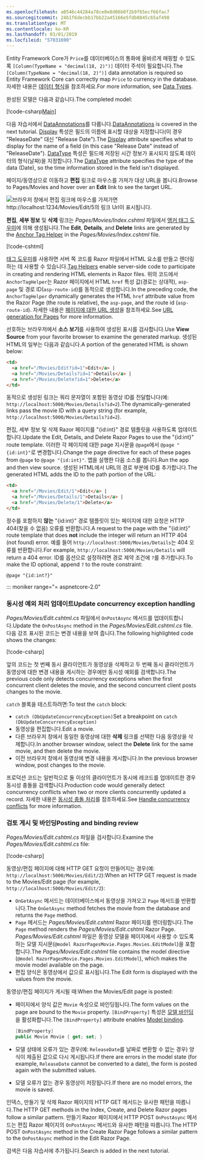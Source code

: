 ```yaml
---
ms.openlocfilehash: a0546c44284a78ce0e8d06b0f2b9f65ecf66fac7
ms.sourcegitcommit: 24b1f6decbb17bb22a45166e5fdb0845c65af498
ms.translationtype: MT
ms.contentlocale: ko-KR
ms.lasthandoff: 03/01/2019
ms.locfileid: "57031690"
---
```


<span data-ttu-id="96bea-101">Entity Framework Core가 `Price`를 데이터베이스의 통화에 올바르게 매핑할 수 있도록 `[Column(TypeName = "decimal(18, 2)")]` 데이터 주석이 필요합니다.</span><span class="sxs-lookup"><span data-stu-id="96bea-101">The `[Column(TypeName = "decimal(18, 2)")]` data annotation is required so Entity Framework Core can correctly map `Price` to currency in the database.</span></span> <span data-ttu-id="96bea-102">자세한 내용은 [데이터 형식](/ef/core/modeling/relational/data-types)을 참조하세요.</span><span class="sxs-lookup"><span data-stu-id="96bea-102">For more information, see [Data Types](/ef/core/modeling/relational/data-types).</span></span>

<span data-ttu-id="96bea-103">완성된 모델은 다음과 같습니다.</span><span class="sxs-lookup"><span data-stu-id="96bea-103">The completed model:</span></span>

[!code-csharp[Main](~/tutorials/razor-pages/razor-pages-start/sample/RazorPagesMovie22/Models/MovieDateFixed.cs?name=snippet_1)]

<span data-ttu-id="96bea-104">다음 자습서에서 [DataAnnotations](/aspnet/mvc/overview/older-versions/mvc-music-store/mvc-music-store-part-6)를 다룹니다.</span><span class="sxs-lookup"><span data-stu-id="96bea-104">[DataAnnotations](/aspnet/mvc/overview/older-versions/mvc-music-store/mvc-music-store-part-6) is covered in the next tutorial.</span></span> <span data-ttu-id="96bea-105">[Display](/dotnet/api/microsoft.aspnetcore.mvc.modelbinding.metadata.displaymetadata) 특성은 필드의 이름에 표시할 대상을 지정합니다(이 경우 "ReleaseDate" 대신 "Release Date").</span><span class="sxs-lookup"><span data-stu-id="96bea-105">The [Display](/dotnet/api/microsoft.aspnetcore.mvc.modelbinding.metadata.displaymetadata) attribute specifies what to display for the name of a field (in this case "Release Date" instead of "ReleaseDate").</span></span> <span data-ttu-id="96bea-106">[DataType](/dotnet/api/microsoft.aspnetcore.mvc.dataannotations.internal.datatypeattributeadapter) 특성은 필드에 저장된 시간 정보가 표시되지 않도록 데이터의 형식(날짜)을 지정합니다.</span><span class="sxs-lookup"><span data-stu-id="96bea-106">The [DataType](/dotnet/api/microsoft.aspnetcore.mvc.dataannotations.internal.datatypeattributeadapter) attribute specifies the type of the data (Date), so the time information stored in the field isn't displayed.</span></span>

<span data-ttu-id="96bea-107">페이지/동영상으로 이동하고 **편집** 링크로 마우스를 가져가 대상 URL을 봅니다.</span><span class="sxs-lookup"><span data-stu-id="96bea-107">Browse to Pages/Movies and  hover over an **Edit** link to see the target URL.</span></span>

![브라우저 창에서 편집 링크에 마우스를 가져가면 http://localhost:1234/Movies/Edit/5의 링크 Url이 표시됩니다.](~/tutorials/razor-pages/da1/edit7.png)

<span data-ttu-id="96bea-109">**편집**, **세부 정보** 및 **삭제** 링크는 *Pages/Movies/Index.cshtml* 파일에서 [앵커 태그 도우미](xref:mvc/views/tag-helpers/builtin-th/anchor-tag-helper)에 의해 생성됩니다.</span><span class="sxs-lookup"><span data-stu-id="96bea-109">The **Edit**, **Details**, and **Delete** links are generated by the [Anchor Tag Helper](xref:mvc/views/tag-helpers/builtin-th/anchor-tag-helper) in the *Pages/Movies/Index.cshtml* file.</span></span>

[!code-cshtml[](~/tutorials/razor-pages/razor-pages-start/snapshot_sample/RazorPagesMovie/Pages/Movies/Index.cshtml?highlight=16-18&range=32-)]

<span data-ttu-id="96bea-110">[태그 도우미](xref:mvc/views/tag-helpers/intro)를 사용하면 서버 쪽 코드를 Razor 파일에서 HTML 요소를 만들고 렌더링하는 데 사용할 수 있습니다.</span><span class="sxs-lookup"><span data-stu-id="96bea-110">[Tag Helpers](xref:mvc/views/tag-helpers/intro) enable server-side code to participate in creating and rendering HTML elements in Razor files.</span></span> <span data-ttu-id="96bea-111">위의 코드에서 `AnchorTagHelper`는 Razor 페이지에서 HTML `href` 특성 값(경로는 상대적), `asp-page` 및 경로 ID(`asp-route-id`)를 동적으로 생성합니다.</span><span class="sxs-lookup"><span data-stu-id="96bea-111">In the preceding code, the `AnchorTagHelper` dynamically generates the HTML `href` attribute value from the Razor Page (the route is relative), the `asp-page`,  and the route id (`asp-route-id`).</span></span> <span data-ttu-id="96bea-112">자세한 내용은 [페이지에 대한 URL 생성](xref:razor-pages/index#url-generation-for-pages)을 참조하세요.</span><span class="sxs-lookup"><span data-stu-id="96bea-112">See [URL generation for Pages](xref:razor-pages/index#url-generation-for-pages) for more information.</span></span>

<span data-ttu-id="96bea-113">선호하는 브라우저에서 **소스 보기**를 사용하여 생성된 표시를 검사합니다.</span><span class="sxs-lookup"><span data-stu-id="96bea-113">Use **View Source** from your favorite browser to examine the generated markup.</span></span> <span data-ttu-id="96bea-114">생성된 HTML의 일부는 다음과 같습니다.</span><span class="sxs-lookup"><span data-stu-id="96bea-114">A portion of the generated HTML is shown below:</span></span>

```html
<td>
  <a href="/Movies/Edit?id=1">Edit</a> |
  <a href="/Movies/Details?id=1">Details</a> |
  <a href="/Movies/Delete?id=1">Delete</a>
</td>
```

<span data-ttu-id="96bea-115">동적으로 생성된 링크는 쿼리 문자열이 포함된 동영상 ID를 전달합니다(예: `http://localhost:5000/Movies/Details?id=2`).</span><span class="sxs-lookup"><span data-stu-id="96bea-115">The dynamically-generated links pass the movie ID with a query string (for example, `http://localhost:5000/Movies/Details?id=2`).</span></span>

<span data-ttu-id="96bea-116">편집, 세부 정보 및 삭제 Razor 페이지를 "{id:int}" 경로 템플릿을 사용하도록 업데이트합니다.</span><span class="sxs-lookup"><span data-stu-id="96bea-116">Update the Edit, Details, and Delete Razor Pages to use the "{id:int}" route template.</span></span> <span data-ttu-id="96bea-117">이러한 각 페이지에 대한 page 지시문을 `@page`에서 `@page "{id:int}"`로 변경합니다.</span><span class="sxs-lookup"><span data-stu-id="96bea-117">Change the page directive for each of these pages from `@page` to `@page "{id:int}"`.</span></span> <span data-ttu-id="96bea-118">앱을 실행한 다음 소스를 봅니다.</span><span class="sxs-lookup"><span data-stu-id="96bea-118">Run the app and then view source.</span></span> <span data-ttu-id="96bea-119">생성된 HTML에서 URL의 경로 부분에 ID를 추가합니다.</span><span class="sxs-lookup"><span data-stu-id="96bea-119">The generated HTML adds the ID to the path portion of the URL:</span></span>

```html
<td>
  <a href="/Movies/Edit/1">Edit</a> |
  <a href="/Movies/Details/1">Details</a> |
  <a href="/Movies/Delete/1">Delete</a>
</td>
```

<span data-ttu-id="96bea-120">정수를 포함하지 **않는** "{id:int}" 경로 템플릿이 있는 페이지에 대한 요청은 HTTP 404(찾을 수 없음) 오류를 반환합니다.</span><span class="sxs-lookup"><span data-stu-id="96bea-120">A request to the page with the "{id:int}" route template that does **not** include the integer will return an HTTP 404 (not found) error.</span></span> <span data-ttu-id="96bea-121">예를 들어 `http://localhost:5000/Movies/Details`는 404 오류를 반환합니다.</span><span class="sxs-lookup"><span data-stu-id="96bea-121">For example, `http://localhost:5000/Movies/Details` will return a 404 error.</span></span> <span data-ttu-id="96bea-122">ID를 옵션으로 설정하려면 경로 제약 조건에 `?`를 추가합니다.</span><span class="sxs-lookup"><span data-stu-id="96bea-122">To make the ID optional, append `?` to the route constraint:</span></span>

 ```cshtml
@page "{id:int?}"
```

::: moniker range="= aspnetcore-2.0"

### <a name="update-concurrency-exception-handling"></a><span data-ttu-id="96bea-123">동시성 예외 처리 업데이트</span><span class="sxs-lookup"><span data-stu-id="96bea-123">Update concurrency exception handling</span></span>

<span data-ttu-id="96bea-124">*Pages/Movies/Edit.cshtml.cs* 파일에서 `OnPostAsync` 메서드를 업데이트합니다.</span><span class="sxs-lookup"><span data-stu-id="96bea-124">Update the `OnPostAsync` method in the *Pages/Movies/Edit.cshtml.cs* file.</span></span> <span data-ttu-id="96bea-125">다음 강조 표시된 코드는 변경 내용을 보여 줍니다.</span><span class="sxs-lookup"><span data-stu-id="96bea-125">The following highlighted code shows the changes:</span></span>

[!code-csharp[](~/tutorials/razor-pages/razor-pages-start/snapshot_sample/RazorPagesMovie/Pages/Movies/Edit.cshtml.cs?name=snippet1&highlight=16-23)]

<span data-ttu-id="96bea-126">앞의 코드는 첫 번째 동시 클라이언트가 동영상을 삭제하고 두 번째 동시 클라이언트가 동영상에 대한 변경 내용을 게시하는 경우에만 동시성 예외를 검색합니다.</span><span class="sxs-lookup"><span data-stu-id="96bea-126">The previous code only detects concurrency exceptions when the first concurrent client deletes the movie, and the second concurrent client posts changes to the movie.</span></span>

<span data-ttu-id="96bea-127">`catch` 블록을 테스트하려면:</span><span class="sxs-lookup"><span data-stu-id="96bea-127">To test the `catch` block:</span></span>

* <span data-ttu-id="96bea-128"> `catch (DbUpdateConcurrencyException)`</span><span class="sxs-lookup"><span data-stu-id="96bea-128">Set a breakpoint on `catch (DbUpdateConcurrencyException)`</span></span>
* <span data-ttu-id="96bea-129">동영상을 편집합니다.</span><span class="sxs-lookup"><span data-stu-id="96bea-129">Edit a movie.</span></span>
* <span data-ttu-id="96bea-130">다른 브라우저 창에서 동일한 동영상에 대한 **삭제** 링크를 선택한 다음 동영상을 삭제합니다.</span><span class="sxs-lookup"><span data-stu-id="96bea-130">In another browser window, select the **Delete** link for the same movie, and then delete the movie.</span></span>
* <span data-ttu-id="96bea-131">이전 브라우저 창에서 동영상에 변경 내용을 게시합니다.</span><span class="sxs-lookup"><span data-stu-id="96bea-131">In the previous browser window, post changes to the movie.</span></span>

<span data-ttu-id="96bea-132">프로덕션 코드는 일반적으로 둘 이상의 클라이언트가 동시에 레코드를 업데이트한 경우 동시성 충돌을 검색합니다.</span><span class="sxs-lookup"><span data-stu-id="96bea-132">Production code would generally detect concurrency conflicts when two or more clients concurrently updated a record.</span></span> <span data-ttu-id="96bea-133">자세한 내용은 [동시성 충돌 처리](xref:data/ef-rp/concurrency)를 참조하세요.</span><span class="sxs-lookup"><span data-stu-id="96bea-133">See [Handle concurrency conflicts](xref:data/ef-rp/concurrency) for more information.</span></span>

### <a name="posting-and-binding-review"></a><span data-ttu-id="96bea-134">검토 게시 및 바인딩</span><span class="sxs-lookup"><span data-stu-id="96bea-134">Posting and binding review</span></span>

<span data-ttu-id="96bea-135">*Pages/Movies/Edit.cshtml.cs* 파일을 검사합니다.</span><span class="sxs-lookup"><span data-stu-id="96bea-135">Examine the *Pages/Movies/Edit.cshtml.cs* file:</span></span>

[!code-csharp[](~/tutorials/razor-pages/razor-pages-start/snapshot_sample/RazorPagesMovie/Pages/Movies/Edit21.cshtml.cs?name=snippet2)]

<span data-ttu-id="96bea-136">동영상/편집 페이지에 대해 HTTP GET 요청이 만들어지는 경우(예: `http://localhost:5000/Movies/Edit/2`):</span><span class="sxs-lookup"><span data-stu-id="96bea-136">When an HTTP GET request is made to the Movies/Edit page (for example, `http://localhost:5000/Movies/Edit/2`):</span></span>

* <span data-ttu-id="96bea-137">`OnGetAsync` 메서드는 데이터베이스에서 동영상을 가져오고 `Page` 메서드를 반환합니다.</span><span class="sxs-lookup"><span data-stu-id="96bea-137">The `OnGetAsync` method fetches the movie from the database and returns the `Page` method.</span></span> 
* <span data-ttu-id="96bea-138">`Page` 메서드는 *Pages/Movies/Edit.cshtml* Razor 페이지를 렌더링합니다.</span><span class="sxs-lookup"><span data-stu-id="96bea-138">The `Page` method renders the *Pages/Movies/Edit.cshtml* Razor Page.</span></span> <span data-ttu-id="96bea-139">*Pages/Movies/Edit.cshtml* 파일은 동영상 모델을 페이지에서 사용할 수 있도록 하는 모델 지시문(`@model RazorPagesMovie.Pages.Movies.EditModel`)을 포함합니다.</span><span class="sxs-lookup"><span data-stu-id="96bea-139">The *Pages/Movies/Edit.cshtml* file contains the model directive (`@model RazorPagesMovie.Pages.Movies.EditModel`), which makes the movie model available on the page.</span></span>
* <span data-ttu-id="96bea-140">편집 양식은 동영상에서 값으로 표시됩니다.</span><span class="sxs-lookup"><span data-stu-id="96bea-140">The Edit form is displayed with the values from the movie.</span></span>

<span data-ttu-id="96bea-141">동영상/편집 페이지가 게시될 때:</span><span class="sxs-lookup"><span data-stu-id="96bea-141">When the Movies/Edit page is posted:</span></span>

* <span data-ttu-id="96bea-142">페이지에서 양식 값은 `Movie` 속성으로 바인딩됩니다.</span><span class="sxs-lookup"><span data-stu-id="96bea-142">The form values on the page are bound to the `Movie` property.</span></span> <span data-ttu-id="96bea-143">`[BindProperty]` 특성은 [모델 바인딩](xref:mvc/models/model-binding)을 활성화합니다.</span><span class="sxs-lookup"><span data-stu-id="96bea-143">The `[BindProperty]` attribute enables [Model binding](xref:mvc/models/model-binding).</span></span>

  ```csharp
  [BindProperty]
  public Movie Movie { get; set; }
  ```

* <span data-ttu-id="96bea-144">모델 상태에 오류가 있는 경우(예: `ReleaseDate`를 날짜로 변환할 수 없는 경우) 양식이 제출된 값으로 다시 게시됩니다.</span><span class="sxs-lookup"><span data-stu-id="96bea-144">If there are errors in the model state (for example, `ReleaseDate` cannot be converted to a date), the form is posted again with the submitted values.</span></span>
* <span data-ttu-id="96bea-145">모델 오류가 없는 경우 동영상이 저장됩니다.</span><span class="sxs-lookup"><span data-stu-id="96bea-145">If there are no model errors, the movie is saved.</span></span>

<span data-ttu-id="96bea-146">인덱스, 만들기 및 삭제 Razor 페이지의 HTTP GET 메서드는 유사한 패턴을 따릅니다.</span><span class="sxs-lookup"><span data-stu-id="96bea-146">The HTTP GET methods in the Index, Create, and Delete Razor pages follow a similar pattern.</span></span> <span data-ttu-id="96bea-147">만들기 Razor 페이지에서 HTTP POST `OnPostAsync` 메서드는 편집 Razor 페이지의 `OnPostAsync` 메서드와 유사한 패턴을 따릅니다.</span><span class="sxs-lookup"><span data-stu-id="96bea-147">The HTTP POST `OnPostAsync` method in the Create Razor Page follows a similar pattern to the `OnPostAsync` method in the Edit Razor Page.</span></span>

<span data-ttu-id="96bea-148">검색은 다음 자습서에 추가됩니다.</span><span class="sxs-lookup"><span data-stu-id="96bea-148">Search is added in the next tutorial.</span></span>
